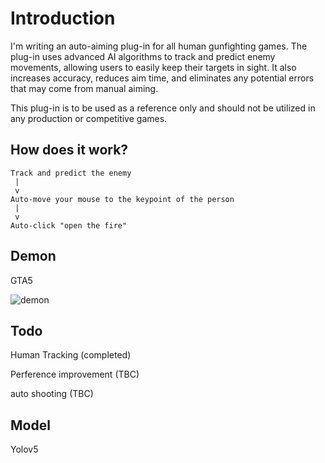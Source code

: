 # Introduction
I'm writing an auto-aiming plug-in for all human gunfighting games. The plug-in uses advanced AI algorithms to track and predict enemy movements, allowing users to easily keep their targets in sight. It also increases accuracy, reduces aim time, and eliminates any potential errors that may come from manual aiming.

This plug-in is to be used as a reference only and should not be utilized in any production or competitive games.

## How does it work?

```
Track and predict the enemy
 |
 v
Auto-move your mouse to the keypoint of the person
 |
 v
Auto-click "open the fire" 
```


## Demon
GTA5

![demon](https://github.com/TonnyWong1052/Auto-aiming-Plug-In/blob/main/demon.png)


## Todo
Human Tracking (completed)

Perference improvement (TBC)

auto shooting (TBC)

## Model 
Yolov5
